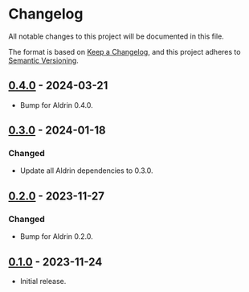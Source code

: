# Changelog

All notable changes to this project will be documented in this file.

The format is based on [Keep a Changelog](https://keepachangelog.com/en/1.0.0/),
and this project adheres to [Semantic Versioning](https://semver.org/spec/v2.0.0.html).

## [0.4.0] - 2024-03-21

- Bump for Aldrin 0.4.0.

## [0.3.0] - 2024-01-18

### Changed

- Update all Aldrin dependencies to 0.3.0.

## [0.2.0] - 2023-11-27

### Changed

- Bump for Aldrin 0.2.0.

## [0.1.0] - 2023-11-24

- Initial release.

[0.4.0]: https://github.com/dennis-hamester/aldrin/releases/tag/aldrin-test-0.4.0
[0.3.0]: https://github.com/dennis-hamester/aldrin/releases/tag/aldrin-test-0.3.0
[0.2.0]: https://github.com/dennis-hamester/aldrin/releases/tag/aldrin-test-0.2.0
[0.1.0]: https://github.com/dennis-hamester/aldrin/releases/tag/aldrin-test-0.1.0
